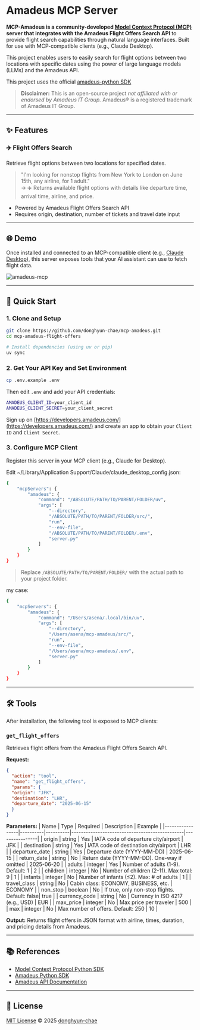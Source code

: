 # Amadeus MCP Server

**MCP-Amadeus is a community-developed [Model Context Protocol (MCP)](https://github.com/modelcontextprotocol) server that integrates with the Amadeus Flight Offers Search API** to provide flight search capabilities through natural language interfaces. Built for use with MCP-compatible clients (e.g., Claude Desktop).

This project enables users to easily search for flight options between two locations with specific dates using the power of large language models (LLMs) and the Amadeus API.

This project uses the official [amadeus-python SDK](https://github.com/amadeus4dev/amadeus-python)

> **Disclaimer:** This is an open-source project *not affiliated with or endorsed by Amadeus IT Group.* Amadeus® is a registered trademark of Amadeus IT Group.

---

## ✨ Features

### ✈️ Flight Offers Search
Retrieve flight options between two locations for specified dates.

> "I'm looking for nonstop flights from New York to London on June 15th, any airline, for 1 adult."  
> → ✈️ Returns available flight options with details like departure time, arrival time, airline, and price.

- Powered by Amadeus Flight Offers Search API
- Requires origin, destination, number of tickets and travel date input

---

## 🌐 Demo

Once installed and connected to an MCP-compatible client (e.g., [Claude Desktop](https://claude.ai/download)), this server exposes tools that your AI assistant can use to fetch flight data.

![amadeus-mcp](https://github.com/user-attachments/assets/7cbf9dd0-aa9f-4554-8891-70a394d657a5)

---

## 🚀 Quick Start

### 1. Clone and Setup

``` bash
git clone https://github.com/donghyun-chae/mcp-amadeus.git
cd mcp-amadeus-flight-offers

# Install dependencies (using uv or pip)
uv sync
```

### 2. Get Your API Key and Set Environment

``` bash
cp .env.example .env
```
Then edit `.env` and add your API credentials:

``` bash
AMADEUS_CLIENT_ID=your_client_id
AMADEUS_CLIENT_SECRET=your_client_secret
```

Sign up on [https://developers.amadeus.com/](https://developers.amadeus.com/) and create an app to obtain your `Client ID` and `Client Secret`.


### 3. Configure MCP Client

Register this server in your MCP client (e.g., Claude for Desktop).

Edit ~/Library/Application Support/Claude/claude_desktop_config.json:

``` bash
{
    "mcpServers": {
        "amadeus": {
            "command": "/ABSOLUTE/PATH/TO/PARENT/FOLDER/uv",
            "args": [
                "--directory",
                "/ABSOLUTE/PATH/TO/PARENT/FOLDER/src/",
                "run",
                "--env-file",
                "/ABSOLUTE/PATH/TO/PARENT/FOLDER/.env",
                "server.py"
            ]
        }
    }
}
```

> Replace `/ABSOLUTE/PATH/TO/PARENT/FOLDER/` with the actual path to your project folder.

my case:

``` bash
{
    "mcpServers": {
        "amadeus": {
            "command": "/Users/asena/.local/bin/uv",
            "args": [
                "--directory",
                "/Users/asena/mcp-amadeus/src/",
                "run",
                "--env-file",
                "/Users/asena/mcp-amadeus/.env",
                "server.py"
            ]
        }
    }
}

```

---

## 🛠️ Tools

After installation, the following tool is exposed to MCP clients:

### `get_flight_offers`

Retrieves flight offers from the Amadeus Flight Offers Search API.

**Request:**

``` json
{
  "action": "tool",
  "name": "get_flight_offers",
  "params": {
  "origin": "JFK",
  "destination": "LHR",
  "departure_date": "2025-06-15"
  }
}
```


**Parameters:**
| Name            | Type     | Required | Description                                   | Example        |
|-----------------|----------|----------|-----------------------------------------------|----------------|
| origin          | string   | Yes      | IATA code of departure city/airport           | JFK            |
| destination     | string   | Yes      | IATA code of destination city/airport         | LHR            |
| departure_date  | string   | Yes      | Departure date (YYYY-MM-DD)                   | 2025-06-15     |
| return_date     | string   | No       | Return date (YYYY-MM-DD). One-way if omitted  | 2025-06-20     |
| adults          | integer  | Yes      | Number of adults (1-9). Default: 1            | 2              |
| children        | integer  | No       | Number of children (2-11). Max total: 9       | 1              |
| infants         | integer  | No       | Number of infants (≤2). Max: # of adults      | 1              |
| travel_class    | string   | No       | Cabin class: ECONOMY, BUSINESS, etc.          | ECONOMY        |
| non_stop        | boolean  | No       | If true, only non-stop flights. Default: false| true           |
| currency_code   | string   | No       | Currency in ISO 4217 (e.g., USD)              | EUR            |
| max_price       | integer  | No       | Max price per traveler                        | 500            |
| max             | integer  | No       | Max number of offers. Default: 250            | 10             |

**Output:**
Returns flight offers in JSON format with airline, times, duration, and pricing details from Amadeus.


---

## 📚 References

- [Model Context Protocol Python SDK](https://github.com/modelcontextprotocol/python-sdk)
- [Amadeus Python SDK](https://github.com/amadeus4dev/amadeus-python)
- [Amadeus API Documentation](https://developers.amadeus.com/)

---

## 📝 License

[MIT License](LICENSE) © 2025 [donghyun-chae](https://github.com/donghyun-chae)

